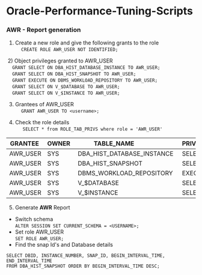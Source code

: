 # Oracle-Performance-Tuning-Scripts

### AWR - Report generation
  1) Create a new role and give the following grants to the role <br>     
     ```CREATE ROLE AWR_USER NOT IDENTIFIED;```
     
  2) Object privileges granted to AWR_USER <br>
     ```GRANT SELECT ON DBA_HIST_DATABASE_INSTANCE TO AWR_USER;```          
     ```GRANT SELECT ON DBA_HIST_SNAPSHOT TO AWR_USER; ```     
     ```GRANT EXECUTE ON DBMS_WORKLOAD_REPOSITORY TO AWR_USER;```     
     ```GRANT SELECT ON V_$DATABASE TO AWR_USER;```     
     ```GRANT SELECT ON V_$INSTANCE TO AWR_USER; ```
     
  3) Grantees of AWR_USER <br>
    ```GRANT AWR_USER TO <username>; ```		
		
  4) Check the role details <br>
     ```SELECT * from ROLE_TAB_PRIVS where role = 'AWR_USER'```   
	  		
|GRANTEE  | OWNER  | TABLE_NAME                 | PRIVILEGE |
|---------| -------| ---------------------------| ----------|
|AWR_USER | SYS    | DBA_HIST_DATABASE_INSTANCE | SELECT    |
|AWR_USER | SYS    | DBA_HIST_SNAPSHOT          | SELECT    |
|AWR_USER | SYS    | DBMS_WORKLOAD_REPOSITORY   | EXECUTE   |
|AWR_USER | SYS    | V_$DATABASE                | SELECT    |
|AWR_USER | SYS    | V_$INSTANCE                | SELECT    |

5) Generate **AWR** Report
* Switch schema<br>
        ```ALTER SESSION SET CURRENT_SCHEMA = <USERNAME>;```
* Set role AWR_USER<br>
	```SET ROLE AWR_USER;```
* Find the snap Id's and Database details<br>
```
SELECT DBID, INSTANCE_NUMBER, SNAP_ID, BEGIN_INTERVAL_TIME, END_INTERVAL_TIME 
FROM DBA_HIST_SNAPSHOT ORDER BY BEGIN_INTERVAL_TIME DESC;
```
